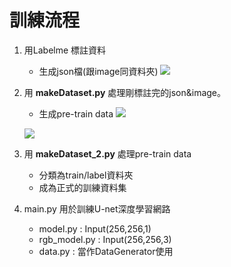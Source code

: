 # 訓練流程

1. 用Labelme 標註資料
    - 生成json檔(跟image同資料夾)
    ![](https://i.imgur.com/MhkZQAr.png)

2. 用 **makeDataset.py** 處理剛標註完的json&image。
    - 生成pre-train data
    ![](https://i.imgur.com/hnts4lE.png)
    
    ![](https://i.imgur.com/Ipw4Cmn.png)

3. 用 **makeDataset_2.py** 處理pre-train data
    - 分類為train/label資料夾
    - 成為正式的訓練資料集


4. main.py 用於訓練U-net深度學習網路
    - model.py     : Input(256,256,1)
    - rgb_model.py : Input(256,256,3)
    - data.py      : 當作DataGenerator使用

